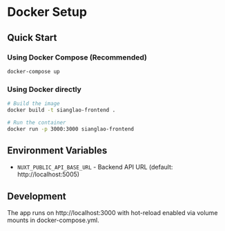 # Docker Setup

## Quick Start

### Using Docker Compose (Recommended)
```bash
docker-compose up
```

### Using Docker directly
```bash
# Build the image
docker build -t sianglao-frontend .

# Run the container
docker run -p 3000:3000 sianglao-frontend
```

## Environment Variables

- `NUXT_PUBLIC_API_BASE_URL` - Backend API URL (default: http://localhost:5005)

## Development

The app runs on http://localhost:3000 with hot-reload enabled via volume mounts in docker-compose.yml.